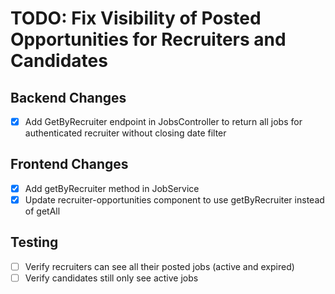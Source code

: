 # TODO: Fix Visibility of Posted Opportunities for Recruiters and Candidates

## Backend Changes
- [x] Add GetByRecruiter endpoint in JobsController to return all jobs for authenticated recruiter without closing date filter

## Frontend Changes
- [x] Add getByRecruiter method in JobService
- [x] Update recruiter-opportunities component to use getByRecruiter instead of getAll

## Testing
- [ ] Verify recruiters can see all their posted jobs (active and expired)
- [ ] Verify candidates still only see active jobs
